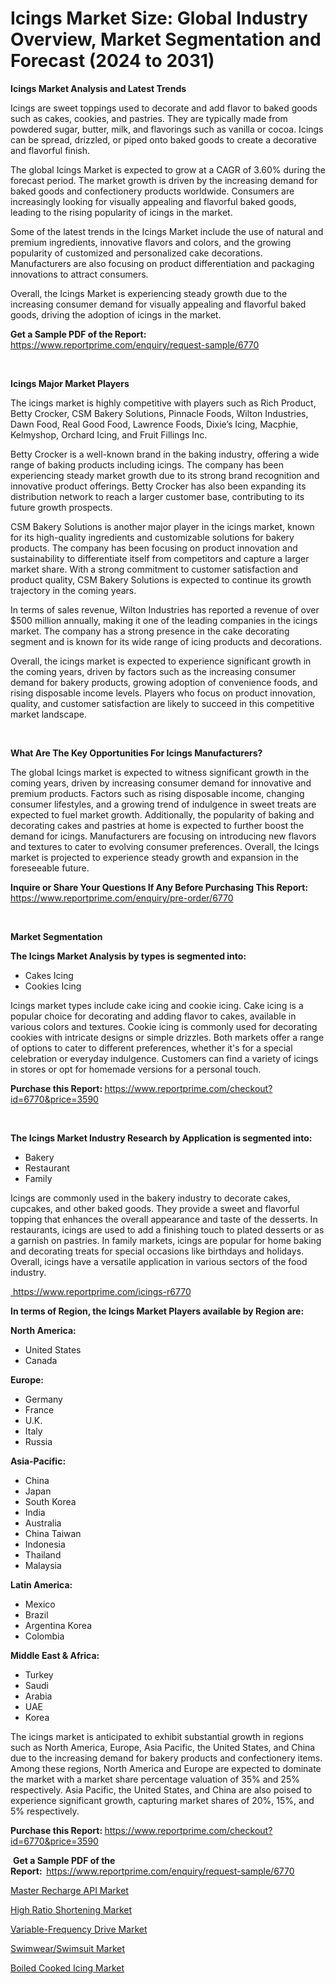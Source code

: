 <p><h1>Icings Market Size: Global Industry Overview, Market Segmentation and Forecast (2024 to 2031)</h1></p><p><strong>Icings Market Analysis and Latest Trends</strong></p>
<p><p>Icings are sweet toppings used to decorate and add flavor to baked goods such as cakes, cookies, and pastries. They are typically made from powdered sugar, butter, milk, and flavorings such as vanilla or cocoa. Icings can be spread, drizzled, or piped onto baked goods to create a decorative and flavorful finish.</p><p>The global Icings Market is expected to grow at a CAGR of 3.60% during the forecast period. The market growth is driven by the increasing demand for baked goods and confectionery products worldwide. Consumers are increasingly looking for visually appealing and flavorful baked goods, leading to the rising popularity of icings in the market.</p><p>Some of the latest trends in the Icings Market include the use of natural and premium ingredients, innovative flavors and colors, and the growing popularity of customized and personalized cake decorations. Manufacturers are also focusing on product differentiation and packaging innovations to attract consumers.</p><p>Overall, the Icings Market is experiencing steady growth due to the increasing consumer demand for visually appealing and flavorful baked goods, driving the adoption of icings in the market.</p></p>
<p><strong>Get a Sample PDF of the Report:&nbsp;</strong> <a href="https://www.reportprime.com/enquiry/request-sample/6770">https://www.reportprime.com/enquiry/request-sample/6770</a></p>
<p>&nbsp;</p>
<p><strong>Icings Major Market Players</strong></p>
<p><p>The icings market is highly competitive with players such as Rich Product, Betty Crocker, CSM Bakery Solutions, Pinnacle Foods, Wilton Industries, Dawn Food, Real Good Food, Lawrence Foods, Dixie’s Icing, Macphie, Kelmyshop, Orchard Icing, and Fruit Fillings Inc.</p><p>Betty Crocker is a well-known brand in the baking industry, offering a wide range of baking products including icings. The company has been experiencing steady market growth due to its strong brand recognition and innovative product offerings. Betty Crocker has also been expanding its distribution network to reach a larger customer base, contributing to its future growth prospects.</p><p>CSM Bakery Solutions is another major player in the icings market, known for its high-quality ingredients and customizable solutions for bakery products. The company has been focusing on product innovation and sustainability to differentiate itself from competitors and capture a larger market share. With a strong commitment to customer satisfaction and product quality, CSM Bakery Solutions is expected to continue its growth trajectory in the coming years.</p><p>In terms of sales revenue, Wilton Industries has reported a revenue of over $500 million annually, making it one of the leading companies in the icings market. The company has a strong presence in the cake decorating segment and is known for its wide range of icing products and decorations.</p><p>Overall, the icings market is expected to experience significant growth in the coming years, driven by factors such as the increasing consumer demand for bakery products, growing adoption of convenience foods, and rising disposable income levels. Players who focus on product innovation, quality, and customer satisfaction are likely to succeed in this competitive market landscape.</p></p>
<p>&nbsp;</p>
<p><strong>What Are The Key Opportunities For Icings Manufacturers?</strong></p>
<p><p>The global Icings market is expected to witness significant growth in the coming years, driven by increasing consumer demand for innovative and premium products. Factors such as rising disposable income, changing consumer lifestyles, and a growing trend of indulgence in sweet treats are expected to fuel market growth. Additionally, the popularity of baking and decorating cakes and pastries at home is expected to further boost the demand for icings. Manufacturers are focusing on introducing new flavors and textures to cater to evolving consumer preferences. Overall, the Icings market is projected to experience steady growth and expansion in the foreseeable future.</p></p>
<p><strong>Inquire or Share Your Questions If Any Before Purchasing This Report:</strong> <a href="https://www.reportprime.com/enquiry/pre-order/6770">https://www.reportprime.com/enquiry/pre-order/6770</a></p>
<p>&nbsp;</p>
<p><strong>Market Segmentation</strong></p>
<p><strong>The Icings Market Analysis by types is segmented into:</strong></p>
<p><ul><li>Cakes Icing</li><li>Cookies Icing</li></ul></p>
<p><p>Icings market types include cake icing and cookie icing. Cake icing is a popular choice for decorating and adding flavor to cakes, available in various colors and textures. Cookie icing is commonly used for decorating cookies with intricate designs or simple drizzles. Both markets offer a range of options to cater to different preferences, whether it's for a special celebration or everyday indulgence. Customers can find a variety of icings in stores or opt for homemade versions for a personal touch.</p></p>
<p><strong>Purchase this Report:&nbsp;</strong><a href="https://www.reportprime.com/checkout?id=6770&price=3590">https://www.reportprime.com/checkout?id=6770&price=3590</a></p>
<p>&nbsp;</p>
<p><strong>The Icings Market Industry Research by Application is segmented into:</strong></p>
<p><ul><li>Bakery</li><li>Restaurant</li><li>Family</li></ul></p>
<p><p>Icings are commonly used in the bakery industry to decorate cakes, cupcakes, and other baked goods. They provide a sweet and flavorful topping that enhances the overall appearance and taste of the desserts. In restaurants, icings are used to add a finishing touch to plated desserts or as a garnish on pastries. In family markets, icings are popular for home baking and decorating treats for special occasions like birthdays and holidays. Overall, icings have a versatile application in various sectors of the food industry.</p></p>
<p><a href="https://www.reportprime.com/icings-r6770">&nbsp;https://www.reportprime.com/icings-r6770</a></p>
<p><strong>In terms of Region, the Icings Market Players available by Region are:</strong></p>
<p>
    <p> <strong> North America: </strong>
        <ul>
            <li>United States</li>
            <li>Canada</li>
        </ul>
        </p> 
    <p> <strong> Europe: </strong>
        <ul>
            <li>Germany</li>
            <li>France</li>
            <li>U.K.</li>
            <li>Italy</li>
            <li>Russia</li>
        </ul>
        </p> 
    <p> <strong> Asia-Pacific: </strong>
        <ul>
            <li>China</li>
            <li>Japan</li>
            <li>South Korea</li>
            <li>India</li>
            <li>Australia</li>
            <li>China Taiwan</li>
            <li>Indonesia</li>
            <li>Thailand</li>
            <li>Malaysia</li>
        </ul>
        </p> 
    <p> <strong> Latin America: </strong>
        <ul>
            <li>Mexico</li>
            <li>Brazil</li>
            <li>Argentina Korea</li>
            <li>Colombia</li>
        </ul>
        </p> 
    <p> <strong> Middle East & Africa: </strong>
        <ul>
            <li>Turkey</li>
            <li>Saudi</li>
            <li>Arabia</li>
            <li>UAE</li>
            <li>Korea</li>
        </ul>
    </p>
    </p>
<p><p>The icings market is anticipated to exhibit substantial growth in regions such as North America, Europe, Asia Pacific, the United States, and China due to the increasing demand for bakery products and confectionery items. Among these regions, North America and Europe are expected to dominate the market with a market share percentage valuation of 35% and 25% respectively. Asia Pacific, the United States, and China are also poised to experience significant growth, capturing market shares of 20%, 15%, and 5% respectively.</p></p>
<p><strong>Purchase this Report: </strong><a href="https://www.reportprime.com/checkout?id=6770&price=3590">https://www.reportprime.com/checkout?id=6770&price=3590</a></p>
<p>&nbsp;<strong>Get a Sample PDF of the Report:&nbsp;&nbsp;</strong><a href="https://www.reportprime.com/enquiry/request-sample/6770">https://www.reportprime.com/enquiry/request-sample/6770</a></p>
<p><strong></strong></p>
<p><p><a href="https://issuu.com/reportprime-2/docs/master-recharge-api-market-size-2030.pptx">Master Recharge API Market</a></p><p><a href="https://github.com/RickHolmes3/Market-Research-Report-List-5/blob/main/high-ratio-shortening-market.md">High Ratio Shortening Market</a></p><p><a href="https://medium.com/@duron7928/insights-into-variable-frequency-drive-market-share-and-competitive-landscape-for-period-from-2024-c5b6a9b35b64">Variable-Frequency Drive Market</a></p><p><a href="https://medium.com/@duron7928/swimwear-swimsuit-market-forecasts-market-trends-and-impact-analysis-2024-2031-415578a2d615">Swimwear/Swimsuit Market</a></p><p><a href="https://github.com/Krish2023na/Market-Research-Report-List-5/blob/main/boiled-cooked-icing-market.md">Boiled Cooked Icing Market</a></p></p>